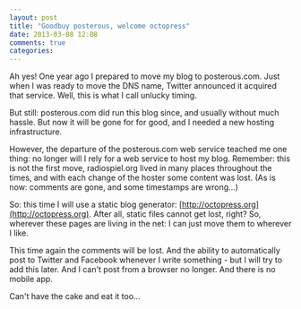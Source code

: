 ```yaml
---
layout: post
title: "Goodbuy posterous, welcome octopress"
date: 2013-03-08 12:08
comments: true
categories: 
---
```


Ah yes! One year ago I prepared to move my blog to posterous.com. Just when I was ready to move the DNS name, Twitter announced it acquired that service. Well, this is what I call unlucky timing.

But still: posterous.com did run this blog since, and usually without much hassle. But now it will be gone for for good, and I needed a new hosting infrastructure. 

However, the departure of the posterous.com web service teached me one thing: no longer will I rely for a web service to host my blog. Remember: this is not the first move, radiospiel.org lived in many places throughout the times, and with each change of the hoster some content was lost. (As is now: comments are gone, and some timestamps are wrong...) 

So: this time I will use a static blog generator: [http://octopress.org](http://octopress.org). After all, static files cannot get lost, right? So, wherever these pages are living in the net: I can just move them to wherever I like.

This time again the comments will be lost. And the ability to automatically post to Twitter and Facebook whenever I write something - but I will try to add this later. And I can't post from a browser no longer. And there is no mobile app.

Can't have the cake and eat it too... 

